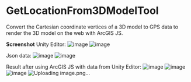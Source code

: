 # GetLocationFrom3DModelTool
Convert the Cartesian coordinate vertices of a 3D model to GPS data to render the 3D model on the web with ArcGIS JS.

**Screenshot**
Unity Editor:
![image](https://github.com/XuanVuFsv/GetLocationFrom3DModelTool/assets/58604939/884e38a4-b1d1-41b8-8a62-c5647b18e705)
![image](https://github.com/XuanVuFsv/GetLocationFrom3DModelTool/assets/58604939/584d39b0-68dc-4615-8af0-244c46370854)

Json data:
![image](https://github.com/XuanVuFsv/GetLocationFrom3DModelTool/assets/58604939/98174d71-2fb1-431a-9439-f550218af2b3)
![image](https://github.com/XuanVuFsv/GetLocationFrom3DModelTool/assets/58604939/93283305-c510-482d-8673-a412232c1faa)

Result after using ArcGIS JS with data from Unity Editor:
![image](https://github.com/XuanVuFsv/GetLocationFrom3DModelTool/assets/58604939/e38f4c14-a923-4872-8bc1-64d2f36ed19a)
![image](https://github.com/XuanVuFsv/GetLocationFrom3DModelTool/assets/58604939/faf80236-599e-467e-96bc-ba27be53c419)
![image](https://github.com/XuanVuFsv/GetLocationFrom3DModelTool/assets/58604939/94f246a5-615d-4671-ae87-17eb93fe1462)
![Uploading image.png…]()

